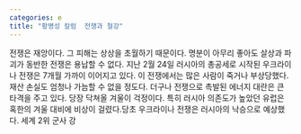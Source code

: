 ```yaml
---
categories: e
title: "황병성 칼럼  전쟁과 철강"
---
```

전쟁은 재앙이다. 그 피해는 상상을 초월하기 때문이다. 명분이 아무리 좋아도 살상과 파괴가 동반한 전쟁은 용납할 수 없다. 지난 2월 24일 러시아의 총공세로 시작된 우크라이나 전쟁은 7개월 가까이 이어지고 있다. 이 전쟁에서는 많은 사람이 죽거나 부상당했다. 재산 손실도 엄청나 가늠할 수 없을 정도다. 더구나 전쟁으로 촉발된 에너지 대란은 큰 타격을 주고 있다. 당장 닥쳐올 겨울이 걱정이다. 특히 러시아 의존도가 높았던 유럽은 혹한의 겨울 대비에 비상이 걸렸다.당초 우크라이나 전쟁은 러시아의 낙승으로 예상했다. 세계 2위 군사 강